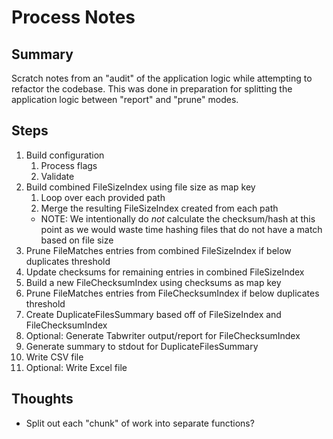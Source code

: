 # Process Notes

## Summary

Scratch notes from an "audit" of the application logic while attempting to
refactor the codebase. This was done in preparation for splitting the
application logic between "report" and "prune" modes.

## Steps

1. Build configuration
   1. Process flags
   1. Validate
1. Build combined FileSizeIndex using file size as map key
   1. Loop over each provided path
   1. Merge the resulting FileSizeIndex created from each path
   - NOTE: We intentionally do *not* calculate the checksum/hash at this point
     as we would waste time hashing files that do not have a match based on
     file size
1. Prune FileMatches entries from combined FileSizeIndex if below
   duplicates threshold
1. Update checksums for remaining entries in combined FileSizeIndex
1. Build a new FileChecksumIndex using checksums as map key
1. Prune FileMatches entries from FileChecksumIndex if below duplicates
   threshold
1. Create DuplicateFilesSummary based off of FileSizeIndex and
   FileChecksumIndex
1. Optional: Generate Tabwriter output/report for FileChecksumIndex
1. Generate summary to stdout for DuplicateFilesSummary
1. Write CSV file
1. Optional: Write Excel file

## Thoughts

- Split out each "chunk" of work into separate functions?

